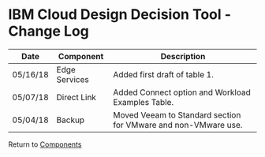 # IBM Cloud Design Decision Tool - Change Log

| Date | Component | Description |
| --- | --- | --- |
| 05/16/18 | Edge Services | Added first draft of table 1. |
| 05/07/18 | Direct Link | Added Connect option and Workload Examples Table. |
| 05/04/18 | Backup | Moved Veeam to Standard section for VMware and non-VMware use. |

Return to [Components](/README.md)
